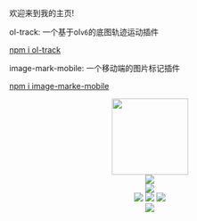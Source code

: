 欢迎来到我的主页!

ol-track: 一个基于ol`v6`的底图轨迹运动插件

[npm i ol-track](https://www.npmjs.com/package/ol-track)

image-mark-mobile: 一个移动端的图片标记插件

[npm i image-marke-mobile](https://www.npmjs.com/package/image-mark-mobile)

<div align="center"> 
<img height="137px" src="https://github-readme-stats.vercel.app/api?username=nuxwe&hide_title=true&hide_border=true&show_icons=trueline_height=21&text_color=000&icon_color=000&bg_color=0,ea6161,ffc64d,fffc4d,52fa5a&theme=graywhite" /> </div>
<div align="center"> 
<img src="https://github-readme-stats.vercel.app/api/top-langs/?username=nuxwe&hide_title=true&hide_border=true&layout=compact&langs_count=6&text_color=000&icon_color=fff&bg_color=0,52fa5a,4dfcff,c64dff&theme=graywhite" /> 
</div>
<div align="center"> <img src="https://github-profile-trophy.vercel.app/?username=nuxwe" /> </div>
<div align="center"> <img src="https://img.shields.io/badge/-HTML5-E34F26?style=flat-square&logo=html5&logoColor=white" /> <img src="https://img.shields.io/badge/-CSS3-1572B6?style=flat-square&logo=css3" /> <img src="https://img.shields.io/badge/-JavaScript-oringe?style=flat-square&logo=javascript" /> </div>
<div align="center"> <img src="https://github-readme-streak-stats.herokuapp.com/?user=nuxwe" /> </div>
